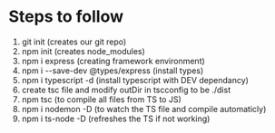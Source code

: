 # Steps to follow
 1. git init (creates our git repo)
 2. npm init (creates node_modules)
 3. npm i express (creating framework environment)
 4. npm i --save-dev @types/express (install types)
 5. npm i typescript -d (install typescript with DEV dependancy)
 7. create tsc file and modify outDir in tscconfig to be ./dist
 6. npm tsc (to compile all files from TS to JS) 
 7. npm i nodemon -D (to watch the TS file and compile automaticly)
 8. npm i ts-node -D (refreshes the TS if not working)
 